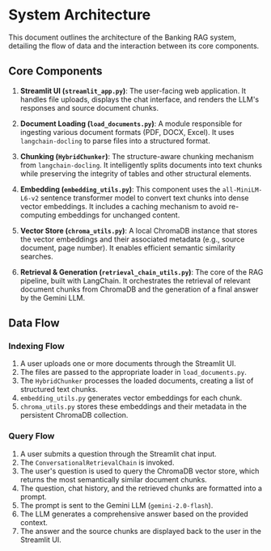 # System Architecture

This document outlines the architecture of the Banking RAG system, detailing the flow of data and the interaction between its core components.

## Core Components

1.  **Streamlit UI (`streamlit_app.py`)**: The user-facing web application. It handles file uploads, displays the chat interface, and renders the LLM's responses and source document chunks.

2.  **Document Loading (`load_documents.py`)**: A module responsible for ingesting various document formats (PDF, DOCX, Excel). It uses `langchain-docling` to parse files into a structured format.

3.  **Chunking (`HybridChunker`)**: The structure-aware chunking mechanism from `langchain-docling`. It intelligently splits documents into text chunks while preserving the integrity of tables and other structural elements.

4.  **Embedding (`embedding_utils.py`)**: This component uses the `all-MiniLM-L6-v2` sentence transformer model to convert text chunks into dense vector embeddings. It includes a caching mechanism to avoid re-computing embeddings for unchanged content.

5.  **Vector Store (`chroma_utils.py`)**: A local ChromaDB instance that stores the vector embeddings and their associated metadata (e.g., source document, page number). It enables efficient semantic similarity searches.

6.  **Retrieval & Generation (`retrieval_chain_utils.py`)**: The core of the RAG pipeline, built with LangChain. It orchestrates the retrieval of relevant document chunks from ChromaDB and the generation of a final answer by the Gemini LLM.

## Data Flow

### Indexing Flow

1.  A user uploads one or more documents through the Streamlit UI.
2.  The files are passed to the appropriate loader in `load_documents.py`.
3.  The `HybridChunker` processes the loaded documents, creating a list of structured text chunks.
4.  `embedding_utils.py` generates vector embeddings for each chunk.
5.  `chroma_utils.py` stores these embeddings and their metadata in the persistent ChromaDB collection.

### Query Flow

1.  A user submits a question through the Streamlit chat input.
2.  The `ConversationalRetrievalChain` is invoked.
3.  The user's question is used to query the ChromaDB vector store, which returns the most semantically similar document chunks.
4.  The question, chat history, and the retrieved chunks are formatted into a prompt.
5.  The prompt is sent to the Gemini LLM (`gemini-2.0-flash`).
6.  The LLM generates a comprehensive answer based on the provided context.
7.  The answer and the source chunks are displayed back to the user in the Streamlit UI.
